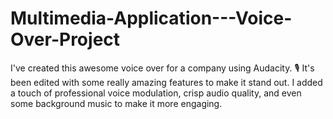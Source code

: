 # Multimedia-Application---Voice-Over-Project
I've created this awesome voice over for a company using Audacity. 🎙️ It's been edited with some really amazing features to make it stand out. I added a touch of professional voice modulation, crisp audio quality, and even some background music to make it more engaging. 
